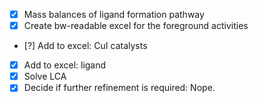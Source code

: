 - [x] Mass balances of ligand formation pathway
- [x] Create bw-readable excel for the foreground activities
- [?] Add to excel: CuI catalysts
- [x] Add to excel: ligand
- [x] Solve LCA
- [x] Decide if further refinement is required: Nope.